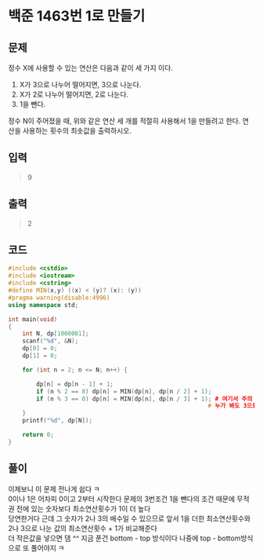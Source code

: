 # 백준 1463번 1로 만들기 

## 문제
정수 X에 사용할 수 있는 연산은 다음과 같이 세 가지 이다.</br>
1. X가 3으로 나누어 떨어지면, 3으로 나눈다.</br>
2. X가 2로 나누어 떨어지면, 2로 나눈다.</br>
3. 1을 뺀다.</br>

정수 N이 주어졌을 때, 위와 같은 연산 세 개를 적절히 사용해서 1을 만들려고 한다. 연산을 사용하는 횟수의 최솟값을 출력하시오.</br>

## 입력
> 9
## 출력
> 2
## 코드
```c++
#include <cstdio>
#include <iostream>
#include <cstring>
#define MIN(x,y) ((x) < (y)? (x): (y))
#pragma warning(disable:4996)
using namespace std;

int main(void)
{
	int N, dp[1000001];
	scanf("%d", &N);
	dp[0] = 0;
	dp[1] = 0;

	for (int n = 2; n <= N; n++) {

		dp[n] = dp[n - 1] + 1;
		if (n % 2 == 0) dp[n] = MIN(dp[n], dp[n / 2] + 1);
		if (n % 3 == 0) dp[n] = MIN(dp[n], dp[n / 3] + 1); # 여기서 주의 else if를 쓰면 안댐 2나 3의 공배수일 수 있으므로          
	                                                     # 누가 봐도 3으로 나눈 횟수가 연산횟수가 적을테니 
	}
	printf("%d", dp[N]);

	return 0;
}
```
## 풀이
이제보니 이 문제 전나게 쉽다 ㅋ </br>
0이나 1은 어차피 0이고 2부터 시작한다 문제의 3번조건 1을 뺀다의 조건 때문에 무적권 전에 있는 숫자보다 최소연산횟수가 1이 더 높다 </br>
당연한거다 근데 그 숫자가 2나 3의 배수일 수 있으므로 앞서 1을 더한 최소연산횟수와 2나 3으로 나눈 값의 최소연산횟수 + 1가 비교해준다 </br>
더 작은값을 넣으면 댐 ^^ 지금 푼건 bottom - top 방식이다 나중에 top - bottom방식으로 또 풀어야지 ㅋ 
